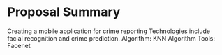 # Proposal Summary 
Creating a mobile application for crime reporting
Technologies include facial recognition and crime prediction.
Algorithm: KNN Algorithm
Tools: Facenet
